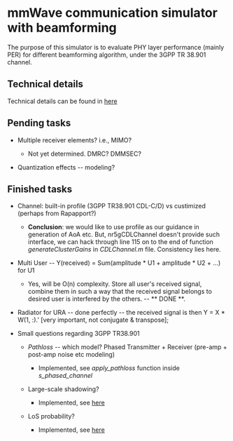 # mmWave communication simulator with beamforming

The purpose of this simulator is to evaluate PHY layer performance (mainly PER) for different beamforming algorithm, under the 3GPP TR 38.901 channel.

## Technical details

Technical details can be found in [here](https://github.com/zhengnanlee/mmWave_Comm_Simulator/blob/master/thesis.pdf)

## Pending tasks

* Multiple receiver elements? i.e., MIMO?

    * Not yet determined. DMRC? DMMSEC?

* Quantization effects -- modeling?

## Finished tasks

* Channel: built-in profile (3GPP TR38.901 CDL-C/D) vs custimized (perhaps from Rapapport?) 

    * **Conclusion**: we would like to use profile as our guidance in generation of AoA etc. But, nr5gCDLChannel doesn't provide such interface, we can hack through line 115 on to the end of function *generateClusterGains* in *CDLChannel.m* file. Consistency lies here.

* Multi User -- Y(received) = Sum(amplitude * U1 + amplitude * U2 + ...) for U1

    * Yes, will be O(n) complexity. Store all user's received signal, combine them in such a way that the received signal belongs to desired user is interfered by the others. -- ** DONE **.

* Radiator for URA -- done perfectly -- the received signal is then Y = X * W(1, :).' [very important, not conjugate & transpose];

* Small questions regarding 3GPP TR38.901

    * *Pathloss* -- which model? Phased Transmitter + Receiver (pre-amp + post-amp noise etc modeling)
        * Implemented, see *apply_pathloss* function inside *s_phased_channel*

    * Large-scale shadowing?
        * Implemented, see [here](https://github.com/zhengnanlee/mmWave_Daily_Dev/commit/c04eea7e028c8c5e53074ed838977db513a49f14)

    * LoS probability?
        * Implemented, see [here](https://github.com/zhengnanlee/mmWave_Daily_Dev/commit/d67b4a7cf69fce4aefd37bc93ebbc8b3346e3257)